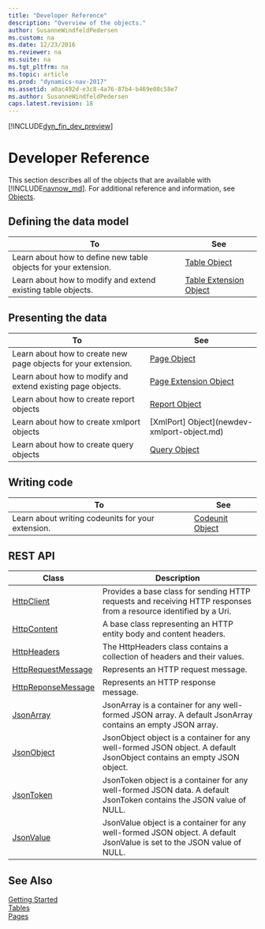 ```yaml
---
title: "Developer Reference"
description: "Overview of the objects."
author: SusanneWindfeldPedersen
ms.custom: na
ms.date: 12/23/2016
ms.reviewer: na
ms.suite: na
ms.tgt_pltfrm: na
ms.topic: article
ms.prod: "dynamics-nav-2017"
ms.assetid: a0ac492d-e3c8-4a76-87b4-b469e08c58e7
ms.author: SusanneWindfeldPedersen
caps.latest.revision: 18
---
```


[!INCLUDE[dyn_fin_dev_preview](../dynamics-nav/includes/newdev_dev_preview.md)]

# Developer Reference
This section describes all of the objects that are available with [!INCLUDE[navnow_md](includes/navnow_md.md)]. For additional reference and information, see [Objects](objects.md).

## Defining the data model
|To | See |
|---|-----|
|Learn about how to define new table objects for your extension.|[Table Object](newdev-table-object.md)|
|Learn about how to modify and extend existing table objects. |[Table Extension Object](newdev-table-ext-object.md)|

## Presenting the data
|To |See |
|---|----|
|Learn about how to create new page objects for your extension.|[Page Object](newdev-page-object.md)|
|Learn about how to modify and extend existing page objects. |[Page Extension Object](newdev-page-ext-object.md)|
|Learn about how to create report objects|[Report Object](newdev-report-object.md)|
|Learn about how to create xmlport objects|[XmlPort] Object](newdev-xmlport-object.md)|
|Learn about how to create query objects|[Query Object](newdev-query-object.md)|

## Writing code
|To |See |
|---|----|
|Learn about writing codeunits for your extension.|[Codeunit Object](newdev-codeunit-object.md)|

## REST API
|Class|Description|
|-----|-----------|
|[HttpClient](httpclient-class.md)|Provides a base class for sending HTTP requests and receiving HTTP responses from a resource identified by a Uri.|
|[HttpContent](httpcontent-class.md)|A base class representing an HTTP entity body and content headers.|
|[HttpHeaders](httpheaders-class.md)|The HttpHeaders class contains a collection of headers and their values.|
|[HttpRequestMessage](httprequestmessage-class.md)|Represents an HTTP request message.|
|[HttpReponseMessage](httpresponsemessage-class.md)|Represents an HTTP response message.|
|[JsonArray](jsonarray-class.md)|JsonArray is a container for any well-formed JSON array. A default JsonArray contains an empty JSON array.|
|[JsonObject](jsonobject-class.md)|JsonObject object is a container for any well-formed JSON object. A default JsonObject contains an empty JSON object.|
|[JsonToken](jsontoken-class.md)|JsonToken object is a container for any well-formed JSON data. A default JsonToken contains the JSON value of NULL.|
|[JsonValue](jsonvalue-class.md)|JsonValue object is a container for any well-formed JSON object. A default JsonValue is set to the JSON value of NULL.|


## See Also
[Getting Started](newdev-get-started.md)  
[Tables](tables.md)  
[Pages](pages.md)
